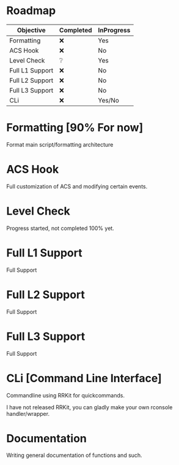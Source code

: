 # Roadmap

| Objective | Completed | InProgress |
| --------- | --------- | ---------- |
| Formatting | :x: | Yes |
| ACS Hook | :x: | No |
| Level Check | :grey_question: | Yes |
| Full L1 Support | :x: | No |
| Full L2 Support | :x: | No |
| Full L3 Support | :x: | No |
| CLi | :x: | Yes/No |


# Formatting [90% For now]
Format main script/formatting architecture

# ACS Hook
Full customization of ACS and modifying certain events.

# Level Check
Progress started, not completed 100% yet.

# Full L1 Support
Full Support

# Full L2 Support
Full Support

# Full L3 Support
Full Support

# CLi [Command Line Interface]
Commandline using RRKit for quickcommands.

I have not released RRKit, you can gladly make your own rconsole handler/wrapper.

# Documentation
Writing general documentation of functions and such.

